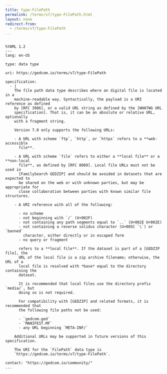 ```yaml
---
title: type-FilePath
permalink: /terms/v7/type-FilePath.html
layout: none
redirect-from:
  - /terms/v7/type-FilePath
...
```


```

%YAML 1.2
---
lang: en-US

type: data type

uri: https://gedcom.io/terms/v7/type-FilePath

specification:
  - |
    The file path data type describes where an digital file is located in a
    machine-readable way. Syntactically, the payload is a URI reference as defined
    by [RFC 3986], or a valid URL string as defined by the [WHATWG URL
    specification]. That is, it can be an absolute or relative URL, optionally
    with a fragment string.
    
    Version 7.0 only supports the following URLs:
    
    - A URL with scheme `ftp`, `http`, or `https` refers to a **web-accessible
      file**.
    
    - A URL with scheme `file` refers to either a **local file** or a **non-local
      file**, as defined by [RFC 8089]. Local file URLs must not be used in
      [FamilySearch GEDZIP] and should be avoided in datasets that are expected to
      be shared on the web or with unknown parties, but may be appropriate for
      close collaboration between parties with known similar file structures.
    
    - A URI reference with all of the following:
    
      - no scheme
      - not beginning with `/` (U+002F)
      - not containing any path segments equal to `..` (U+002E U+002E)
      - not containing a reverse solidus character (U+005C `\`) or `banned`
        character, either directly or in escaped form
      - no query or fragment
    
      refers to a **local file**. If the dataset is part of a [GEDZIP file], the
      URL of the local file is a zip archive filename; otherwise, the URL of a
      local file is resolved with *base* equal to the directory containing the
      dataset.
    
      It is recommended that local files use the directory prefix `media/`, but
      doing so is not required.
    
      For compatibility with [GEDZIP] and related formats, it is recommended that
      the following file paths not be used:
    
      - `gedcom.ged`
      - `MANIFEST.MF`
      - any URL beginning `META-INF/`
    
    Additional URLs may be supported in future versions of this specification.
    
    The URI for the `FilePath` data type is
    `https://gedcom.io/terms/v7/type-FilePath`.

contact: "https://gedcom.io/community/"
...

```
